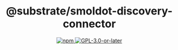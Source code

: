 <br /><br />

<div align="center">
  <h1 align="center">@substrate/smoldot-discovery-connector</h1>
  <p align="center">
    <a href="https://www.npmjs.com/package/@substrate/smoldot-discovery-connector">
      <img alt="npm" src="https://img.shields.io/npm/v/@substrate/smoldot-discovery-connector" />
    </a>
    <a href="https://github.com/paritytech/substrate-connect/blob/master/LICENSE">
      <img alt="GPL-3.0-or-later" src="https://img.shields.io/npm/l/@substrate/smoldot-discovery-connector" />
    </a>
  </p>
</div>

<br /><br />

